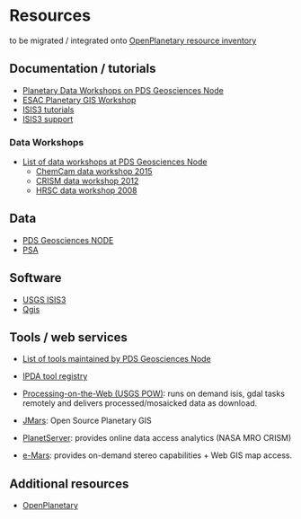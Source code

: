# Resources

to be migrated / integrated onto [OpenPlanetary resource inventory](https://github.com/openplanetary/resources)

## Documentation / tutorials

* [Planetary Data Workshops on PDS Geosciences Node](http://pds-geosciences.wustl.edu/workshops/default.htm)
* [ESAC Planetary GIS Workshop](https://issues.cosmos.esa.int/psawiki/display/GISWS/ESAC+Planetary+GIS+Workshop+2015+Wiki)
* [ISIS3 tutorials](https://isis.astrogeology.usgs.gov/IsisWorkshop/index.php/IsisWorkshop)
* [ISIS3 support](https://isis.astrogeology.usgs.gov/fixit)

### Data Workshops

* [List of data workshops at PDS Geosciences Node](http://geo.pds.nasa.gov/workshops/default.htm)
    * [ChemCam data workshop 2015](http://geo.pds.nasa.gov/workshops/ChemCam_Workshop_Mar15.htm)
    * [CRISM data workshop 2012](http://geo.pds.nasa.gov/workshops/CRISM_workshop_Mar12.htm)
    * [HRSC data workshop 2008](http://geo.pds.nasa.gov/workshops/MEX_WORKSHOP_MAY08.htm)

## Data

* [PDS Geosciences NODE](http://ode.rsl.wustl.edu)
* [PSA](http://www.rssd.esa.int/index.php?project=PSA)

## Software

* [USGS ISIS3](https://isis.astrogeology.usgs.gov/documents/InstallGuide/index.html)
* [Qgis](http://qgis.org/en/site/)

## Tools / web services

* [List of tools maintained by PDS Geosciences Node](http://pds-geosciences.wustl.edu/tools/)
* [IPDA tool registry](https://planetarydata.org/services/registry)

* [Processing-on-the-Web (USGS POW)](http://astrocloud.wr.usgs.gov/index.php?view=pow): runs on demand isis, gdal tasks remotely and delivers processed/mosaicked data as download.

* [JMars](http://jmars.mars.asu.edu): Open Source Planetary GIS
* [PlanetServer](planetserver.eu): provides online data access analytics (NASA MRO CRISM)
* [e-Mars](http://e-mars.geologie-lyon.fr): provides on-demand stereo capabilities + Web GIS map access.

## Additional resources
* [OpenPlanetary](http://openplanetary.github.io/)
